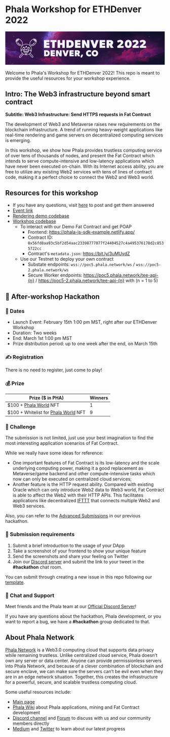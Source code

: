 # Phala Workshop for ETHDenver 2022

![](assets/banner.jpeg)

Welcome to Phala's Workshop for ETHDenver 2022!
This repo is meant to provide the useful resources for your workshop experience.

## Intro: The Web3 infrastructure beyond smart contract
**Subtitle: Web3 Infrastructure: Send HTTPS requests in Fat Contract**

The development of Web3 and Metaverse raises new requirements on the blockchain infrastructure. A trend of running heavy-weight applications like real-time rendering and game servers on decentralized computing services is emerging.

In this workshop, we show how Phala provides trustless computing service of over tens of thousands of nodes, and present the Fat Contract which intends to serve compute-intensive and low-latency applications which have never been executed on-chain. With its Internet access ability, you are free to utilize any existing Web2 services with tens of lines of contract code, making it a perfect choice to connect the Web2 and Web3 world.

## Resources for this workshop

- If you have any questions, visit [here](https://bit.ly/3GTDhhs) to post and get them answered
- [Event link](https://ethdenver.sched.com/event/vBYq/the-web3-infrastructure-beyond-smart-contract)
- [Rendering demo codebase](https://github.com/Phala-Network/blender-contract)
- [Workshop codebase](https://github.com/Phala-Network/fat-contract-workshop/tree/http)
  - To interact with our Demo Fat Contract and get POAP
    - Frontend: https://phala-js-sdk-example.netlify.app/
    - Contract ID: `0x56fd8aa93c5bf2d54aac23398777077f24404527c4a495376170d2c8535722cc`
    - Contract's `metadata.json`: https://bit.ly/3uMUvdZ
  - Use our Testnet to deploy your own contract
    - Substate endpoints: `wss://poc5.phala.network/ws` / `wss://poc5-2.phala.network/ws`
    - Secure Worker endpoints: https://poc5.phala.network/tee-api-{n} / https://poc5-2.phala.network/tee-api-{n} with (n = 1 to 5)

## 🎉 After-workshop Hackathon

### 📅 Dates

- Launch Event: February 15th 1:00 pm MST, right after our ETHDenver Workshop
- Duration: Two weeks
- End: March 1st 1:00 pm MST
- Prize distribution period: up to one week after the end, on March 15th

### ✍️ Registration

There is no need to register, just come to play!

### 💰 Prize

| Prize ($ in PHA)                                                    | Winners |
| ------------------------------------------------------------------- | ------- |
| $100 + [Phala World](https://www.phalaworld.com/) NFT               | 1       |
| $100 + Whitelist for [Phala World](https://www.phalaworld.com/) NFT | 9       |


### 🏁 Challenge

The submission is not limited, just use your best imagination to find the most interesting application scenarios of Fat Contract.

While we really have some ideas for reference:
- One important features of Fat Contract is its low-latency and the scale underlying computing power, making it a good replacement as Metaverse/game backend and other compute-intensive tasks which now can only be executed on centralized cloud services;
- Another feature is the HTTP request ability. Compared with existing Oracle which can only introduce Web2 data to Web3 world, Fat Contract is able to affect the Web2 with their HTTP APIs. This facilitates applications like decentralized [IFTTT](https://ifttt.com/explore/new_to_ifttt) that connects multiple Web2 and Web3 services.

Also, you can refer to the [Advanced Submissions](https://github.com/Phala-Network/Encode-Hackathon-2021/issues/21) in our previous hackathon.

### 📌 Submission requirements

1. Submit a brief introduction to the usage of your DApp
2. Take a screenshot of your frontend to show your unique feature
3. Send the screenshots and share your feeling on Twitter
4. Join our [Discord server](https://discord.gg/zQKNGv4) and submit the link to your tweet in the **#hackathon** chat room.

You can submit through creating a new issue in this repo following our [template](https://github.com/Phala-Network/ETHDenver-2022/issues/1).

### 💬 Chat and Support

Meet friends and the Phala team at our [Official Discord Server](https://discord.gg/nJaehCD98Y)!

If you have any questions about the hackathon, Phala development, or you want to report a bug, we have a **#hackathon** group dedicated to that.

## About Phala Network

[Phala Network](https://phala.network/) is a Web3.0 computing cloud that supports data privacy while remaining trustless. Unlike centralized cloud service, Phala doesn’t own any server or data center. Anyone can provide permissionless servers into Phala Network, and because of a clever combination of blockchain and secure enclave, we can make sure the servers can’t be evil even when they are in an edge network situation. Together, this creates the infrastructure for a powerful, secure, and scalable trustless computing cloud.

Some useful resources include:
- [Main page](https://phala.network/)
- [Phala Wiki](https://wiki.phala.network/en-us/general/phala-network/01-phala-network/) about Phala applications, mining and Fat Contract development
- [Discord channel](https://discord.gg/myBmQu5) and [Forum](https://forum.phala.network/) to discuss with us and our community members directly
- [Medium](https://medium.com/phala-network) and [Twitter](https://twitter.com/PhalaNetwork) to learn about our latest progress
